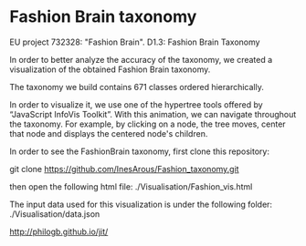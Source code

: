 # Fashion Brain taxonomy
EU project 732328: "Fashion Brain".
D1.3: Fashion Brain Taxonomy

In order to better analyze the accuracy of the taxonomy, we created a visualization of the obtained Fashion Brain taxonomy.

The taxonomy we build contains 671 classes ordered hierarchically.

In order to visualize it, we use one of the hypertree tools offered by “JavaScript InfoVis Toolkit”.
With this animation, we can navigate throughout the taxonomy. For example, by clicking on a node, the tree moves, center that node and displays the centered node's children.

In order to see the FashionBrain taxonomy, first clone this repository:

git clone https://github.com/InesArous/Fashion_taxonomy.git

then open the following html file:
./Visualisation/Fashion_vis.html

The input data used for this visualization is under the following folder:
./Visualisation/data.json

http://philogb.github.io/jit/




